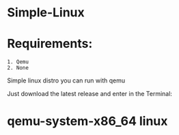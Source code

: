 # Simple-Linux
# Requirements:
    1. Qemu
    2. None

Simple linux distro you can run with qemu

Just download the latest release and enter in the Terminal: 
# qemu-system-x86_64 linux<version>
